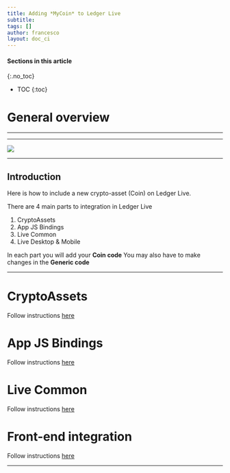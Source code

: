 ```yaml
---
title: Adding *MyCoin* to Ledger Live
subtitle:
tags: []
author: francesco
layout: doc_ci
---
```


#### Sections in this article
{:.no_toc}
* TOC
{:toc}

# General overview

***
<!--

- [General overview](#general-overview)
  - [Introduction](#introduction)
- [CryptoAssets](#cryptoassets)
- [App JS Bindings](#app-js-bindings)
- [Live Common](#live-common)
- [Front-end integration](#front-end-integration)

-->

***

<!-- ------------- Image ------------- -->
<!-- --------------------------------- -->
![](../../../images/CI/code-blocks.png)

***
## Introduction
Here is how to include a new crypto-asset (Coin) on Ledger Live.  

There are 4 main parts to integration in Ledger Live  
1. CryptoAssets  
2. App JS Bindings   
3. Live Common    
4. Live Desktop & Mobile   

In each part you will add your **Coin code** You may also have to make changes in the **Generic code**  


***
# CryptoAssets  

Follow instructions [here](../41_live_cryptoassets)  

# App JS Bindings

Follow instructions [here](../42_live_app_bindings)  

# Live Common

Follow instructions [here](../43_live_common)  

# Front-end integration

Follow instructions [here](../44_live_frontend)  

***
